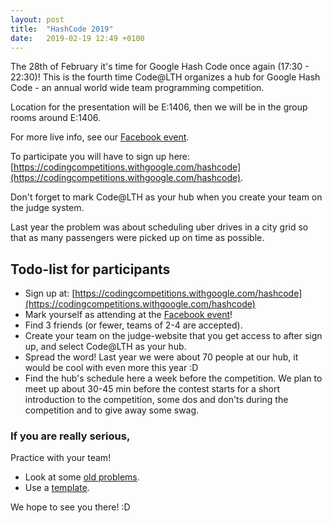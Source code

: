 ```yaml
---
layout: post
title:  "HashCode 2019"
date:   2019-02-19 12:49 +0100
---
```


The 28th of February it's time for Google Hash Code once again (17:30 - 22:30)!
This is the fourth time Code@LTH organizes a hub for Google Hash Code - an annual world wide team programming competition.

Location for the presentation will be E:1406, then we will be in the group rooms around E:1406.

For more live info, see our [Facebook event](https://www.facebook.com/events/1004230436433297).

To participate you will have to sign up here: [https://codingcompetitions.withgoogle.com/hashcode](https://codingcompetitions.withgoogle.com/hashcode).

Don't forget to mark Code@LTH as your hub when you create your team on the judge system.

Last year the problem was about scheduling uber drives in a city grid so that as many passengers were picked up on time as possible. 

## Todo-list for participants
- Sign up at: [https://codingcompetitions.withgoogle.com/hashcode](https://codingcompetitions.withgoogle.com/hashcode)
- Mark yourself as attending at the [Facebook event](https://www.facebook.com/events/1004230436433297)!
- Find 3 friends (or fewer, teams of 2-4 are accepted).
- Create your team on the judge-website that you get access to after sign up, and select Code@LTH as your hub.
- Spread the word! Last year we were about 70 people at our hub, it would be cool with even more this year :D
- Find the hub's schedule here a week before the competition. We plan to meet up about 30-45 min before the contest starts for a short introduction to the competition, some dos and don'ts during the competition and to give away some swag.

### If you are really serious,
Practice with your team! 
- Look at some [old problems](https://codingcompetitions.withgoogle.com/hashcode/archive).
- Use a [template](https://github.com/exoji2e/hashcode-template).

We hope to see you there! :D
